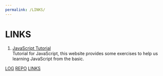 ```yaml
---
permalink: /LINKS/
---
```

# LINKS

1. [JavaScript Tutorial](https://www.w3schools.com/js/)  
 Tutorial for JavaScript, this website provides some exercises to help us learning JavaScript from the basic.
 
 [LOG](TXT/mylog.txt)
[REPO](https://github.com/bintangns/os212)
[LINKS](LINKS/)

